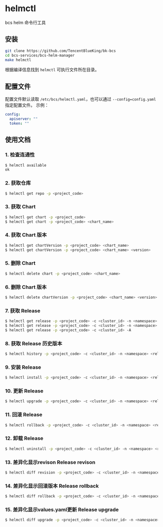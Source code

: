 # helmctl

bcs helm 命令行工具

## 安装

```bash
git clone https://github.com/TencentBlueKing/bk-bcs
cd bcs-services/bcs-helm-manager
make helmctl
```
根据编译信息找到 `helmctl` 可执行文件所在目录。

## 配置文件

配置文件默认读取 `/etc/bcs/helmctl.yaml`，也可以通过 `--config=config.yaml` 指定配置文件。
示例：
```yaml
config:
  apiserver: ""
  token: ""
```

## 使用文档

### 1. 检查连通性

```bash
$ helmctl available
ok
```

### 2. 获取仓库

```bash
$ helmctl get repo -p <project_code>
```

### 3. 获取 Chart

```bash
$ helmctl get chart -p <project_code> 
$ helmctl get chart -p <project_code> <chart_name>
```

### 4. 获取 Chart 版本

```bash
$ helmctl get chartVersion -p <project_code> <chart_name>
$ helmctl get chartVersion -p <project_code> <chart_name> <version>
```

### 5. 删除 Chart

```bash
$ helmctl delete chart -p <project_code> <chart_name>
```

### 6. 删除 Chart 版本

```bash
$ helmctl delete chartVersion -p <project_code> <chart_name> <version>
```

### 7. 获取 Release

```bash
$ helmctl get release -p <project_code> -c <cluster_id> -n <namespace>
$ helmctl get release -p <project_code> -c <cluster_id> -n <namespace> <name>
$ helmctl get release -p <project_code> -c <cluster_id> -A
```

### 8. 获取 Release 历史版本

```bash
$ helmctl history -p <project_code> -c <cluster_id> -n <namespace> <release_name>
```

### 9. 安装 Release

```bash
$ helmctl install -p <project_code> -c <cluster_id> -n <namespace> <release_name> <chart_name> <version> -f values.yaml --args=--wait=true --args=--timeout=600s
```

### 10. 更新 Release

```bash
$ helmctl upgrade -p <project_code> -c <cluster_id> -n <namespace> <release_name> <chart_name> <version> -f values.yaml --args=--wait=true --args=--timeout=600s
```

### 11. 回滚 Release

```bash
$ helmctl rollback -p <project_code> -c <cluster_id> -n <namespace> <release_name> <revision>
```

### 12. 卸载 Release

```bash
$ helmctl uninstall -p <project_code> -c <cluster_id> -n <namespace> <release_name>
```

### 13. 差异化显示revison Release revison

```bash
$ helmctl diff revision -p <project_code> -c <cluster_id> -n <namespace> <release_name> <revision1> <revision2>
```

### 14. 差异化显示回滚版本 Release rollback

```bash
$ helmctl diff rollback -p <project_code> -c <cluster_id> -n <namespace> <release_name> <revision>
```

### 15. 差异化显示values.yaml更新 Release upgrade

```bash
$ helmctl diff upgrade -p <project_code> -c <cluster_id> -n <namespace> <release_name> <chart_name> <version> -f values.yaml
```
